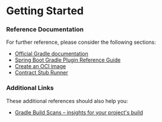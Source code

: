 # Getting Started

### Reference Documentation

For further reference, please consider the following sections:

* [Official Gradle documentation](https://docs.gradle.org)
* [Spring Boot Gradle Plugin Reference Guide](https://docs.spring.io/spring-boot/docs/3.0.4/gradle-plugin/reference/html/)
* [Create an OCI image](https://docs.spring.io/spring-boot/docs/3.0.4/gradle-plugin/reference/html/#build-image)
* [Contract Stub Runner](https://cloud.spring.io/spring-cloud-contract/reference/htmlsingle/#features-stub-runner)

### Additional Links

These additional references should also help you:

* [Gradle Build Scans – insights for your project's build](https://scans.gradle.com#gradle)

